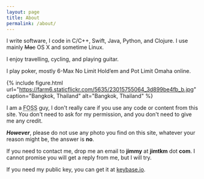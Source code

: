 ```yaml
---
layout: page
title: About
permalink: /about/
---
```

I write software, I code in C/C++, Swift, Java, Python, and Clojure. I use mainly ~~Mac~~ OS X and sometime Linux.

I enjoy travelling, cycling, and playing guitar.

I play poker, mostly 6-Max No Limit Hold’em and Pot Limit Omaha online.

{% include figure.html url="https://farm6.staticflickr.com/5635/23015755064_3d899be4fb_b.jpg" caption="Bangkok, Thailand" alt="Bangkok, Thailand" %}

I am a <abbr title="Free and open-source software">FOSS</abbr> guy, I don't really care if you use any code or content from this site. You don't need to ask for my permission, and you don't need to give me any credit.

_**However**_, please do not use any photo you find on this site, whatever your reason might be, the answer is **no**.

If you need to contact me, drop me an email to **jimmy** at **jimtkm** dot **com**. I cannot promise you will get a reply from me, but I will try.

If you need my public key, you can get it at [keybase.io](http://keybase.io/jimtkm).
